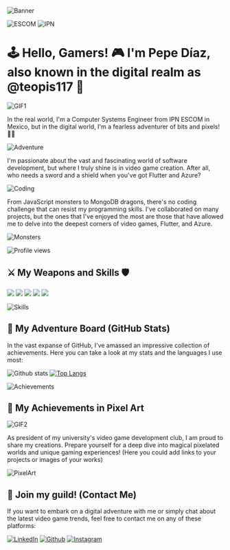 ![Banner](https://i.imgur.com/AZ2iWek.png)

![ESCOM](https://escom.ipn.mx/assets/img/logosimbolo_b.png) ![IPN](https://upload.wikimedia.org/wikipedia/commons/c/c5/Logo_instituto_politecnico_nacional_mexico.svg)

# 🕹️ Hello, Gamers! 🎮 I'm Pepe Díaz, also known in the digital realm as @teopis117 👋

![GIF1](https://media.giphy.com/media/ynNF0bU8fB3HsInXEL/giphy.gif)

In the real world, I'm a Computer Systems Engineer from IPN ESCOM in Mexico, but in the digital world, I'm a fearless adventurer of bits and pixels! 🏰💾

![Adventure](https://media.giphy.com/media/8b2sH6DGLc6My5rxAo/giphy.gif)

I'm passionate about the vast and fascinating world of software development, but where I truly shine is in video game creation. After all, who needs a sword and a shield when you've got Flutter and Azure?

![Coding](https://media.giphy.com/media/lkceXNDw4Agryfrwz8/giphy.gif)

From JavaScript monsters to MongoDB dragons, there's no coding challenge that can resist my programming skills. I've collaborated on many projects, but the ones that I've enjoyed the most are those that have allowed me to delve into the deepest corners of video games, Flutter, and Azure.

![Monsters](https://media.giphy.com/media/ynNF0bU8fB3HsInXEL/giphy.gif)

![Profile views](https://gpvc.arturio.dev/teopis117)

## ⚔️ My Weapons and Skills 🛡️

![](https://img.shields.io/badge/Flutter-02569B?style=for-the-badge&logo=flutter&logoColor=white)
![](https://img.shields.io/badge/JavaScript-F7DF1E?style=for-the-badge&logo=javascript&logoColor=black)
![](https://img.shields.io/badge/React-61DAFB?style=for-the-badge&logo=react&logoColor=black)
![](https://img.shields.io/badge/MongoDB-47A248?style=for-the-badge&logo=mongodb&logoColor=white)
![](https://img.shields.io/badge/Azure-0089D6?style=for-the-badge&logo=microsoft-azure&logoColor=white)

![Skills](https://media.giphy.com/media/lkceXNDw4Agryfrwz8/giphy.gif)

## 🎲 My Adventure Board (GitHub Stats)

In the vast expanse of GitHub, I've amassed an impressive collection of achievements. Here you can take a look at my stats and the languages I use most:

![Github stats](https://github-readme-stats.vercel.app/api?username=teopis117&show_icons=true&theme=tokyonight)
[![Top Langs](https://github-readme-stats.vercel.app/api/top-langs/?username=teopis117&layout=compact&theme=tokyonight)](https://github.com/anuraghazra/github-readme-stats)

![Achievements](https://media.giphy.com/media/ynNF0bU8fB3HsInXEL/giphy.gif)

## 🌟 My Achievements in Pixel Art

![GIF2](https://media.giphy.com/media/3oEjHGr1Fhz0kyv8Ig/giphy.gif)

As president of my university's video game development club, I am proud to share my creations. Prepare yourself for a deep dive into magical pixelated worlds and unique gaming experiences! (Here you could add links to your projects or images of your works)

![PixelArt](https://media.giphy.com/media/lkceXNDw4Agryfrwz8/giphy.gif)

## 💌 Join my guild! (Contact Me)

If you want to embark on a digital adventure with me or simply chat about the latest video game trends, feel free to contact me on any of these platforms:

[![LinkedIn](https://img.shields.io/badge/LinkedIn-0077B5?style=for-the-badge&logo=linkedin&logoColor=white)](https://www.linkedin.com/in/diazmoralespepe117/)
[![Github](https://img.shields.io/badge/Github-181717?style=for-the-badge&logo=github&logoColor=white)](https://github.com/teopis117)
[![Instagram](https://img.shields.io/badge/Instagram-E4405F?style=for-the-badge&logo=instagram&logoColor=white)](https://www.instagram.com/unchicoconcamara117/)
